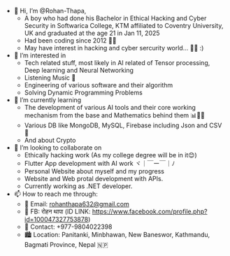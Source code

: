 - 👋 Hi, I’m @Rohan-Thapa,
   - A boy who had done his Bachelor in Ethical Hacking and Cyber Security in Softwarica College, KTM affiliated to Coventry University, UK and graduated at the age 21 in Jan 11, 2025
   - Had been coding since 2012 👨‍💻
   - May have interest in hacking and cyber sercurity world... ​🤔​💭 :)
- 👀 I’m interested in
   - Tech related stuff, most likely in AI related of Tensor processing, Deep learning and Neural Networking
   - Listening Music 📼
   - Engineering of various software and their algorithm
   - Solving Dynamic Programming Problems
- 🌱 I’m currently learning
   - The development of various AI tools and their core working mechanism from the base and Mathematics behind them 📊🧮📝
   - Various DB like MongoDB, MySQL, Firebase including Json and CSV 📜
   - And about Crypto
- 💞️ I’m looking to collaborate on
   - Ethically hacking work (As my college degree will be in it😊)
   - Flutter App development with AI work ヾ｜￣ー￣｜ﾉ
   - Personal Website about myself and my progress
   - Website and Web protal development with APIs.
   - Currently working as .NET developer.
- 📫 How to reach me through:
   - 📧 Email: rohanthapa632@gmail.com
   - 👤 FB: रोहन थापा (ID LINK: https://www.facebook.com/profile.php?id=100047327753878)
   - 📱 Contact: +977-9804022398
   - 🏙️ Location: Panitanki, Minbhawan, New Baneswor, Kathmandu, Bagmati Province, Nepal 🇳🇵

